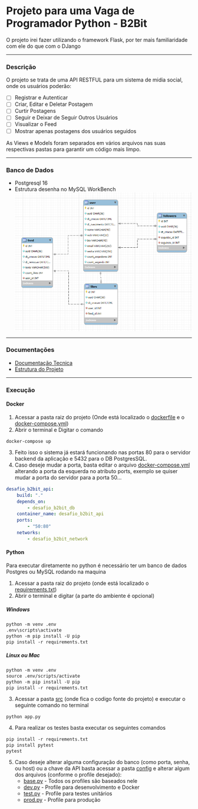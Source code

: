 # Projeto para uma Vaga de Programador Python - B2Bit

O projeto irei fazer utilizando o framework Flask, por ter mais familiaridade com ele do que com o DJango

---

### Descrição
O projeto se trata de uma API RESTFUL para um sistema de midia social, onde os usuários poderão:
- [ ] Registrar e Autenticar
- [ ] Criar, Editar e Deletar Postagem
- [ ] Curtir Postagens
- [ ] Seguir e Deixar de Seguir Outros Usuários
- [ ] Visualizar o Feed
- [ ] Mostrar apenas postagens dos usuários seguidos

As Views e Models foram separados em vários arquivos nas suas respectivas pastas para garantir um código mais limpo.

---

### Banco de Dados
* Postgresql 16
* Estrutura desenha no MySQL WorkBench
![Estrutura do Banco de Dados](./docs/estrutura_db.png)

---

### Documentações
- [Documentação Tecnica](./docs/README.md)
- [Estrutura do Projeto](./docs/estrutura_projeto.md)

---

### Execução
#### Docker
1. Acessar a pasta raiz do projeto (Onde está localizado o [dockerfile](./dockerfile) e o [docker-compose.yml](./docker-compose.yml))
2. Abrir o terminal e Digitar o comando
```shell
docker-compose up
```
3. Feito isso o sistema já estará funcionando nas portas 80 para o servidor backend da aplicação e 5432 para o DB PostgresSQL.
4. Caso deseje mudar a porta, basta editar o arquivo [docker-compose.yml](./docker-compose.yml) alterando a porta da esquerda no atributo ports, exemplo se quiser mudar a porta do servidor para a porta 50...
```yml
desafio_b2bit_api:
    build: "."
    depends_on: 
        - desafio_b2bit_db
    container_name: desafio_b2bit_api
    ports:
        - "50:80"
    networks: 
        - desafio_b2bit_network
```

#### Python
Para executar diretamente no python é necessário ter um banco de dados Postgres ou MySQL rodando na maquina

1. Acessar a pasta raiz do projeto (onde está localizado o [requirements.txt](./requirements.txt))
2. Abrir o terminal e digitar (a parte do ambiente é opcional)
##### Windows
```shell
python -m venv .env
.env\scripts\activate
python -m pip install -U pip
pip install -r requirements.txt
```
##### Linux ou Mac
```shell
python -m venv .env
source .env/scripts/activate
python -m pip install -U pip
pip install -r requirements.txt
```
3. Acessar a pasta [src](./src/) (onde fica o codigo fonte do projeto) e executar o seguinte comando no terminal
```shell
python app.py
```
4. Para realizar os testes basta executar os seguintes comandos
```shell
pip install -r requirements.txt
pip install pytest
pytest
```
5. Caso deseje alterar alguma configuração do banco (como porta, senha, ou host) ou a chave da API basta acessar a pasta [config](./src/config/) e alterar algum dos arquivos (conforme o profile desejado):
    - [base.py](./src/config/base.py) - Todos os profiles são baseados nele
    - [dev.py](./src/config/dev.py) - Profile para desenvolvimento e Docker
    - [test.py](./src/config/test.py) - Profile para testes unitários
    - [prod.py](./src/config/prod.py) - Profile para produção